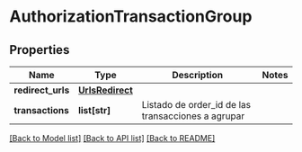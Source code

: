 # AuthorizationTransactionGroup

## Properties
Name | Type | Description | Notes
------------ | ------------- | ------------- | -------------
**redirect_urls** | [**UrlsRedirect**](UrlsRedirect.md) |  | 
**transactions** | **list[str]** | Listado de order_id de las transacciones a agrupar | 

[[Back to Model list]](../README.md#documentation-for-models) [[Back to API list]](../README.md#documentation-for-api-endpoints) [[Back to README]](../README.md)

